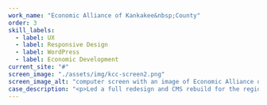 ```yaml
---
work_name: "Economic Alliance of Kankakee&nbsp;County"
order: 3
skill_labels: 
  - label: UX
  - label: Responsive Design
  - label: WordPress
  - label: Economic Development
current_site: "#"
screen_image: "./assets/img/kcc-screen2.png"
screen_image_alt: "computer screen with an image of Economic Alliance of Kankakee project"
case_description: "<p>Led a full redesign and CMS rebuild for the region’s primary economic development organization. The project focused on simplifying access to site selector data, property resources, and strategic regional messaging. Delivered a responsive, easy-to-manage site with strong visual hierarchy and optimized content flow.</p><p>This work reflects a period of focused collaboration; while no longer under active maintenance by me, it represents a strategic foundation for the organization’s evolving digital presence.</p>"
---
```

